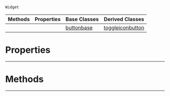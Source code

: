  `Widget`

|Methods|Properties|Base Classes|Derived Classes|
|---|---|---|---|
| | |[buttonbase](https://github.com/ZilchEngine/ZilchDocs/blob/master/code_reference/class_reference/buttonbase.md)|[toggleiconbutton](https://github.com/ZilchEngine/ZilchDocs/blob/master/code_reference/class_reference/toggleiconbutton.md)|


 #  Properties


---  
 #  Methods


---  
 

 